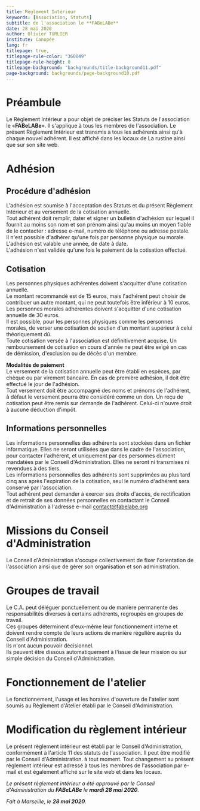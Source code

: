 ```yaml
---
title: Règlement Intérieur
keywords: [Association, Statuts]
subtitle: de l'association le **FABeLABe**
date: 28 mai 2020
author: Olivier TURLIER
institute: Canopée
lang: fr
titlepage: true,
titlepage-rule-color: "360049"
titlepage-rule-height: 0
titlepage-background: "backgrounds/title-background11.pdf"
page-background: backgrounds/page-background10.pdf
...
```


<!-- # Règlements de l'association **FABeLABe** -->

# Préambule

Le Règlement Intérieur a pour objet de préciser les Statuts de l'association le «**FABeLABe**». Il s'applique à tous les membres de l'association. Le présent Règlement Intérieur est transmis à tous les adhérents ainsi qu'à chaque nouvel adhérent. Il est affiché dans les locaux de La rustine ainsi que sur son site web.

# Adhésion

## Procédure d'adhésion

L'adhésion est soumise à l'acceptation des Statuts et du présent Règlement Intérieur et au versement de la cotisation annuelle.  
Tout adhérent doit remplir, dater et signer un bulletin d'adhésion sur lequel il fournit au moins son nom et son prénom ainsi qu'au moins un moyen fiable de le contacter : adresse e-mail, numéro de téléphone ou adresse postale.  
Il n'est possible d'adhérer qu'une fois par personne physique ou morale.  
L'adhésion est valable une année, de date à date.  
L'adhésion n'est validée qu'une fois le paiement de la cotisation effectué.  

## Cotisation

Les personnes physiques adhérentes doivent s'acquitter d'une cotisation annuelle.  
Le montant recommandé est de 15 euros, mais l'adhérent peut choisir de contribuer un autre montant, qui ne peut toutefois être inférieur à 10 euros.  
Les personnes morales adhérentes doivent s'acquitter d'une cotisation annuelle de 30 euros.  
Il est possible, pour les personnes physiques comme les personnes morales, de verser une cotisation de soutien d'un montant supérieur à celui théoriquement dû.  
Toute cotisation versée à l'association est définitivement acquise. Un remboursement de cotisation en cours d'année ne peut être exigé en cas de démission, d'exclusion ou de décès d'un membre.

**Modalités de paiement**  
Le versement de la cotisation annuelle peut être établi en espèces, par chèque ou par virement bancaire. En cas de première adhésion, il doit être effectué le jour de l'adhésion.  
Tout versement doit être accompagné des noms et prénoms de l'adhérent, à défaut le versement pourra être considéré comme un don. Un reçu de cotisation peut être remis sur demande de l'adhérent. Celui-ci n'ouvre droit à aucune déduction d'impôt.

## Informations personnelles

Les informations personnelles des adhérents sont stockées dans un fichier informatique. Elles ne seront utilisées que dans le cadre de l'association, pour contacter l'adhérent, et uniquement par des personnes dûment mandatées par le Conseil d'Administration. Elles ne seront ni transmises ni revendues à des tiers.  
Les informations personnelles des adhérents sont supprimées au plus tard cinq ans après l'expiration de la cotisation, seul le numéro d'adhérent sera conservé par l'association.  
Tout adhérent peut demander à exercer ses droits d'accès, de rectification et de retrait de ses données personnelles en contactant le Conseil d'Administration à l'adresse e-mail contact@fabelabe.org 

# Missions du Conseil d'Administration

Le Conseil d'Administration s'occupe collectivement de fixer l'orientation de l'association ainsi que de gérer son organisation et son administration.

# Groupes de travail

Le C.A. peut déléguer ponctuellement ou de manière permanente des responsabilités diverses à certains adhérents, regroupés en groupes de travail.  
Ces groupes déterminent d'eux-même leur fonctionnement interne et doivent rendre compte de leurs actions de manière régulière auprès du Conseil d'Administration.  
Ils n'ont aucun pouvoir décisionnel.  
Ils peuvent être dissous automatiquement à l'issue de leur mission ou sur simple décision du Conseil d'Administration.

# Fonctionnement de l'atelier

Le fonctionnement, l'usage et les horaires d'ouverture de l'atelier sont soumis au Règlement d'Atelier établi par le Conseil d'Administration.

# Modification du règlement intérieur

Le présent règlement intérieur est établi par le Conseil d'Administration, conformément à l'article 11 des statuts de l'association. Il peut être modifié par le Conseil d'Administration. à tout moment. Tout changement au présent règlement intérieur est adressé à tous les membres de l'association par e-mail et est également affiché sur le site web et dans les locaux.  

*Le présent règlement intérieur a été approuvé par le Conseil d'Administration du **FABeLABe** le **mardi 28 mai 2020**.*

*Fait à Marseille, le **28 mai 2020**.*


<!-- 
compilation fichier MARKDOWN en fichier PDF (.md -> .pdf) :
$ pandoc .\asso-reglements.md -o .\asso-reglements.pdf --from markdown -N --variable mainfont="Myriad Pro" --pdf-engine=xelatex --template=eisvogel.tex
-->
